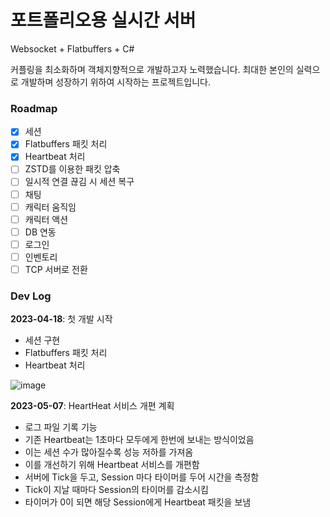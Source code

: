 # 포트폴리오용 실시간 서버

Websocket + Flatbuffers + C#

커플링을 최소화하며 객체지향적으로 개발하고자 노력했습니다. 최대한 본인의 실력으로 개발하며 성장하기 위하여 시작하는 프로젝트입니다.

### Roadmap
- [x] 세션
- [x] Flatbuffers 패킷 처리
- [x] Heartbeat 처리
- [ ] ZSTD를 이용한 패킷 압축
- [ ] 일시적 연결 끊김 시 세션 복구
- [ ] 채팅
- [ ] 캐릭터 움직임
- [ ] 캐릭터 액션
- [ ] DB 연동
- [ ] 로그인
- [ ] 인벤토리
- [ ] TCP 서버로 전환

### Dev Log
**2023-04-18**: 첫 개발 시작
- 세션 구현
- Flatbuffers 패킷 처리
- Heartbeat 처리

![image](https://user-images.githubusercontent.com/42506968/236685604-21901ee6-51c2-4d80-bf56-a3101e2365a2.gif)

**2023-05-07**: HeartHeat 서비스 개편 계획
- 로그 파일 기록 기능
- 기존 Heartbeat는 1초마다 모두에게 한번에 보내는 방식이었음
- 이는 세션 수가 많아질수록 성능 저하를 가져옴
- 이를 개선하기 위해 Heartbeat 서비스를 개편함
- 서버에 Tick을 두고, Session 마다 타이머를 두어 시간을 측정함
- Tick이 지날 때마다 Session의 타이머를 감소시킴
- 타이머가 0이 되면 해당 Session에게 Heartbeat 패킷을 보냄

